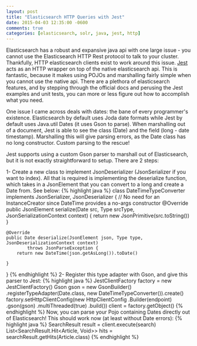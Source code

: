 ```yaml
---
layout: post
title: "Elasticsearch HTTP Queries with Jest"
date: 2015-04-03 12:35:00 -0600
comments: true
categories: [elasticsearch, solr, java, jest, http]
---
```

Elasticsearch has a robust and expansive java api with one large issue - you cannot use the Elasticsearch HTTP Rest protocol to talk to your cluster. Thankfully, HTTP elasticsearch clients exist to work around this issue. [Jest](https://github.com/searchbox-io/Jest) acts as an HTTP wrapper on top of the native elasticsearch api. This is fantastic, because it makes using POJOs and marshalling fairly simple when you cannot use the native api. There are a plethora of elasticsearch features, and by stepping through the official docs and perusing the Jest examples and unit tests, you can more or less figure out how to accomplish what you need.

One issue I came across deals with dates: the bane of every programmer's existence. Elasticsearch by default uses Joda date formats while Jest by default uses Java.util Dates (it uses Gson to parse). When marshalling out of a document, Jest is able to see the class (Date) and the field (long - date timestamp). Marshalling this will give parsing errors, as the Date class has no long constructor. Custom parsing to the rescue!

Jest supports using a custom Gson parser to marshall out of Elasticsearch, but it is not exactly straightforward to setup. There are 2 steps:

1- Create a new class to implement JsonDeserializer (JsonSerializer if you want to index). All that is required is implementing the deserialize function, which takes in a JsonElement that you can convert to a long and create a Date from. See below:
{% highlight java %}
class DateTimeTypeConverter implements JsonSerializer<Date>, JsonDeserializer<Date> {
    // No need for an InstanceCreator since DateTime provides a no-args constructor
    @Override
    public JsonElement serialize(Date src, Type srcType, JsonSerializationContext context) {
        return new JsonPrimitive(src.toString())
    }

    @Override
    public Date deserialize(JsonElement json, Type type, JsonDeserializationContext context)
            throws JsonParseException {
        return new DateTime(json.getAsLong()).toDate()

    }
}
{% endhighlight %}
2- Register this type adapter with Gson, and give this parser to Jest:
{% highlight java %}
JestClientFactory factory = new JestClientFactory()
Gson gson = new GsonBuilder()
        .registerTypeAdapter(Date.class, new DateTimeTypeConverter()).create()
factory.setHttpClientConfig(new HttpClientConfig
        .Builder(endpoint)
        .gson(gson)
        .multiThreaded(true)
        .build())
client = factory.getObject()
{% endhighlight %}
Now, you can parse your Pojo containing Dates directly out of Elasticsearch! This should work now (at least without Date errors):
{% highlight java %}
SearchResult result = client.execute(search)
List<SearchResult.Hit<Article, Void>> hits = searchResult.getHits(Article.class)
{% endhighlight %}

